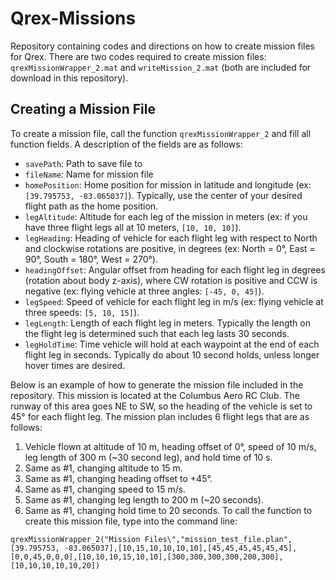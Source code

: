 # Qrex-Missions
Repository containing codes and directions on how to create mission files for Qrex. There are two codes required to create mission files: ```qrexMissionWrapper_2.mat``` and ```writeMission_2.mat``` (both are included for download in this repository). 

## Creating a Mission File
To create a mission file, call the function ```qrexMissionWrapper_2``` and fill all function fields. A description of the fields are as follows: 
  * ```savePath```: Path to save file to
  * ```fileName```: Name for mission file
  * ```homePosition```: Home position for mission in latitude and longitude (ex: ```[39.795753, -83.065037]```). Typically, use the center of your desired flight path as the home position.
  * ```legAltitude```: Altitude for each leg of the mission in meters (ex: if you have three flight legs all at 10 meters, ```[10, 10, 10]```).
  * ```legHeading```: Heading of vehicle for each flight leg with respect to North and clockwise rotations are positive, in degrees (ex: North = 0°, East = 90°, South = 180°, West = 270°).
  * ```headingOffset```: Angular offset from heading for each flight leg in degrees (rotation about body z-axis), where CW rotation is positive and CCW is negative (ex: flying vehicle at three angles: ```[-45, 0, 45]```).
  * ```legSpeed```: Speed of vehicle for each flight leg in m/s (ex: flying vehicle at three speeds: ```[5, 10, 15]```). 
  * ```legLength```: Length of each flight leg in meters. Typically the length on the flight leg is determined such that each leg lasts 30 seconds.
  * ```legHoldTime```: Time vehicle will hold at each waypoint at the end of each flight leg in seconds. Typically do about 10 second holds, unless longer hover times are desired.

Below is an example of how to generate the mission file included in the repository. This mission is located at the Columbus Aero RC Club. The runway of this area goes NE to SW, so the heading of the vehicle is set to 45° for each flight leg. The mission plan includes 6 flight legs that are as follows: 
 1. Vehicle flown at altitude of 10 m, heading offset of 0°, speed of 10 m/s, leg length of 300 m (~30 second leg), and hold time of 10 s.
 2. Same as #1, changing altitude to 15 m.
 3. Same as #1, changing heading offset to +45°.
 4. Same as #1, changing speed to 15 m/s.
 5. Same as #1, changing leg length to 200 m (~20 seconds).
 6. Same as #1, changing hold time to 20 seconds.
To call the function to create this mission file, type into the command line:
```
qrexMissionWrapper_2("Mission Files\","mission_test_file.plan",[39.795753, -83.065037],[10,15,10,10,10,10],[45,45,45,45,45,45],[0,0,45,0,0,0],[10,10,10,15,10,10],[300,300,300,300,200,300],[10,10,10,10,10,20])
```
